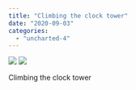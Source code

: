 ```yaml
---
title: "Climbing the clock tower"
date: "2020-09-03"
categories: 
  - "uncharted-4"
---
```


[![](images/Uncharted™-4_-A-Thiefs-End_20200125201946.jpg)](images/Uncharted™-4_-A-Thiefs-End_20200125201946.jpg)
[![](images/Uncharted™-4_-A-Thiefs-End_20200125201946.jpg)](images/Uncharted™-4_-A-Thiefs-End_20200125201946.jpg)

Climbing the clock tower
